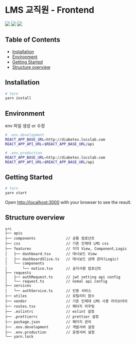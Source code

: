 # LMS 교직원 - Frontend

  <img src="https://img.shields.io/badge/react-61DAFB?style=for-the-badge&logo=react&logoColor=black">
<img src="https://img.shields.io/badge/Type Script-3178C6?style=for-the-badge&logo=typescript&logoColor=white">
  <img src="https://img.shields.io/badge/Redux Toolkit-764ABC?style=for-the-badge&logo=Redux&logoColor=white">

## Table of Contents

-   [Installation](#installation)
-   [Environment](#Environment)
-   [Getting Started](#getting-started)
-   [Structure overview](#structure-overview)

## Installation

```sh
# Yarn
yarn install
```

## Environment

env 파일 생성 or 수정

```sh
# .env.development
REACT_APP_BASE_URL=http://diabetes.locslab.com
REACT_APP_API_URL=$REACT_APP_BASE_URL/api

# .env.production
REACT_APP_BASE_URL=http://diabetes.locslab.com
REACT_APP_API_URL=$REACT_APP_BASE_URL/api
```

## Getting Started

```sh
# Yarn
yarn start
```

Open [http://localhost:3000](http://localhost:3000) with your browser to see the result.

## Structure overview

```
src
├── apis
├── components              // 공통 컴포넌트
├── css                     // 기존 인제대 LMS css
├── features                // 각각 View, Component,Logic
│   ├── dashboard.tsx       // 대시보드 View
│   ├── dashboardSlice.ts   // 대시보드 상태 관리(Logic)
│   └── components
│       └── notice.tsx      // 공지사항 컴포넌트
├── requests
│   ├── authRequest.ts      // jwt setting api config
│   └── request.ts          // nomal api config
├── services
│   └── authService.ts      // 인증 서비스
├── utiles                  // 유틸리티 함수
├── vendor                  // 기존 인제대 LMS 사용 라이브러리
├── routes.tsx              // 페이지 라우팅
├── .eslintrc               // eslint 설정
├── .prettierrc             // prettier 설정
├── package.json            // 패키지 관리
├── .env.development        // 개발서버 설정
├── .env.production         // 운영서버 설정
└── yarn.lock
```
